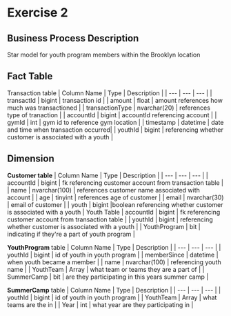 # Exercise 2

## Business Process Description

Star model for youth program members within the Brooklyn location

## Fact Table
Transaction table
| Column Name | Type | Description |
| --- | --- | --- |
| transactId | bigint | transaction id |
| amount | float | amount references how much was transactioned |
| transactionType | nvarchar(20) | references type of tranaction |
| accountId | bigint | accountId referencing account |
| gymId | int | gym id to reference gym location |
| timestamp | datetime | date and time when transaction occurred|
| youthId | bigint | referencing whether customer is associated with a youth |
## Dimension
**Customer table**
| Column Name | Type | Description |
| --- | --- | --- |
| accountId | bigint | fk referencing customer account from transaction table |
| name | nvarchar(100) | references customer name associated with account |
| age | tinyint | references age of customer |
| email | nvarchar(30) | email of customer |
| youth | bigint |boolean referencing whether customer is associated with a youth |
Youth Table
| accountId | bigint | fk referencing customer account from transaction table |
| youthId | bigint | referencing whether customer is associated with a youth |
| YouthProgram | bit | indicating if they're a part of youth program |


**YouthProgram** table
| Column Name | Type | Description |
| --- | --- | --- |
| youthId | bigint | id of youth in youth program |
| memberSince | datetime | when youth became a member |
| name | nvarchar(100) | referencing youth name |
| YouthTeam |  Array |  what team or teams they are a part of | 
| SummerCamp | bit | are they participating in this years summer camp |

**SummerCamp** table
| Column Name | Type | Description |
| --- | --- | --- |
| youthId | bigint | id of youth in youth program |
| YouthTeam | Array | what teams are the in |
| Year | int | what year are they participating in | 


